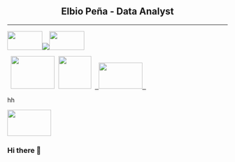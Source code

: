 <H2 align="center"> Elbio Peña - Data Analyst </H3>


---

<img src="https://user-images.githubusercontent.com/110791809/201522585-06804049-f418-441a-a73a-847abc462f73.gif" width="80" height="43"><img src="https://user-images.githubusercontent.com/110791809/201522620-2e3db5d1-5a82-4076-8a9e-c51c6289a316.jpg"><img src="https://user-images.githubusercontent.com/110791809/201522585-06804049-f418-441a-a73a-847abc462f73.gif" width="80" height="43" >

<pre>
 <img src="https://media.giphy.com/media/1iNIkQBAwEkUuTpikf/giphy.gif" width="100" height="75"> <img src="https://user-images.githubusercontent.com/110791809/201213718-9f026e07-40f6-48de-8291-ebc2d52c952d.jpg" height="75" </img> <a href="https://lh6.googleusercontent.com/5q-wzy63y5CnDMQlfdlqWYot2GlN0SpzAk9NfxQhCg2vzLBJkRtlbD2En1a0HS5kZ5E=w2400?source=screenshot.guru"> <img src="https://lh6.googleusercontent.com/5q-wzy63y5CnDMQlfdlqWYot2GlN0SpzAk9NfxQhCg2vzLBJkRtlbD2En1a0HS5kZ5E=w1200-h630-p" width="100" height="60" /> </a>
</pre>

  <text fontsize="5">hh</text>
</div>
<a href="https://lh6.googleusercontent.com/5q-wzy63y5CnDMQlfdlqWYot2GlN0SpzAk9NfxQhCg2vzLBJkRtlbD2En1a0HS5kZ5E=w2400?source=screenshot.guru"> <img src="https://lh6.googleusercontent.com/5q-wzy63y5CnDMQlfdlqWYot2GlN0SpzAk9NfxQhCg2vzLBJkRtlbD2En1a0HS5kZ5E=w1200-h630-p" width="100" height="60" /> </a>

</div>


### Hi there 👋

<!--
**elbiop/elbiop** is a ✨ _special_ ✨ repository because its `README.md` (this file) appears on your GitHub profile.

Here are some ideas to get you started:

- 🔭 I’m currently working on ...
- 🌱 I’m currently learning ...
- 👯 I’m looking to collaborate on ...
- 🤔 I’m looking for help with ...
- 💬 Ask me about ...
- 📫 How to reach me: ...
- 😄 Pronouns: ...
- ⚡ Fun fact: ...
-->

